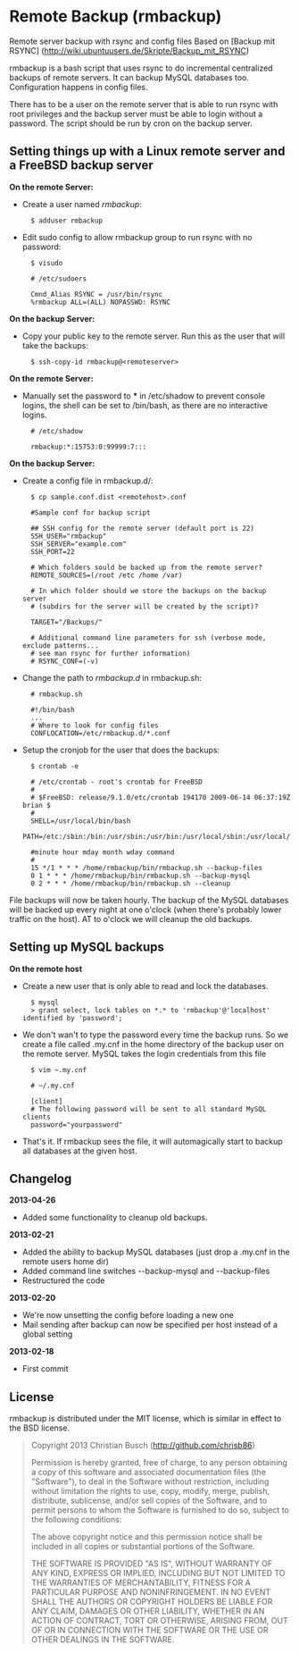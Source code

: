 # Remote Backup (rmbackup)

Remote server backup with rsync and config files
Based on [Backup mit RSYNC] (http://wiki.ubuntuusers.de/Skripte/Backup_mit_RSYNC)

rmbackup is a bash script that uses rsync to do incremental centralized backups of remote servers. It can backup MySQL databases too. Configuration happens in config files.

There has to be a user on the remote server that is able to run rsync with root privileges and the backup server must be able to login without a password. The script should be run by cron on the backup server.

## Setting things up with a Linux remote server and a FreeBSD backup server
**On the remote Server:**

- Create a user named _rmbackup_:
	
		$ adduser rmbackup

- Edit sudo config to allow rmbackup group to run rsync with no password:
	
		$ visudo

		# /etc/sudoers

		Cmnd_Alias RSYNC = /usr/bin/rsync
		%rmbackup ALL=(ALL) NOPASSWD: RSYNC

**On the backup Server:**

- Copy your public key to the remote server. Run this as the user that will take the backups:
	
		$ ssh-copy-id rmbackup@<remoteserver>

**On the remote Server:**

- Manually set the password to **\*** in /etc/shadow to prevent console logins, the shell can be set to /bin/bash, as there are no interactive logins.

		# /etc/shadow

		rmbackup:*:15753:0:99999:7:::

**On the backup Server:**

- Create a config file in rmbackup.d/:

		$ cp sample.conf.dist <remotehost>.conf

		#Sample conf for backup script
		
		## SSH config for the remote server (default port is 22)
		SSH_USER="rmbackup"
		SSH_SERVER="example.com"
		SSH_PORT=22
		
		# Which folders sould be backed up from the remote server?
		REMOTE_SOURCES=(/root /etc /home /var)
		
		# In which folder should we store the backups on the backup server 
		# (subdirs for the server will be created by the script)?
		
		TARGET="/Backups/"
		
		# Additional command line parameters for ssh (verbose mode, exclude patterns...
		# see man rsync for further information)
		# RSYNC_CONF=(-v)
		
- Change the path to _rmbackup.d_ in rmbackup.sh:

		# rmbackup.sh
		
		#!/bin/bash
		...		
		# Where to look for config files
		CONFLOCATION=/etc/rmbackup.d/*.conf

- Setup the cronjob for the user that does the backups:

		$ crontab -e

		# /etc/crontab - root's crontab for FreeBSD
		#
		# $FreeBSD: release/9.1.0/etc/crontab 194170 2009-06-14 06:37:19Z brian $
		#
		SHELL=/usr/local/bin/bash
		PATH=/etc:/sbin:/bin:/usr/sbin:/usr/bin:/usr/local/sbin:/usr/local/bin:/root
  		
		#minute hour mday month wday command
		#
		15 */1 * * * /home/rmbackup/bin/rmbackup.sh --backup-files
		0 1 * * * /home/rmbackup/bin/rmbackup.sh --backup-mysql
		0 2 * * * /home/rmbackup/bin/rmbackup.sh --cleanup

File backups will now be taken hourly. The backup of the MySQL databases will be backed up every night at one o'clock (when there's probably lower traffic on the host). AT to o'clock we will cleanup the old backups.

## Setting up MySQL backups

**On the remote host**

- Create a new user that is only able to read and lock the databases.

		$ mysql
		> grant select, lock tables on *.* to 'rmbackup'@'localhost' identified by 'password';

- We don't wan't to type the password every time the backup runs. So we create a file called .my.cnf in the home directory of the backup user on the remote server. MySQL takes the login credentials from this file


		$ vim ~.my.cnf

		# ~/.my.cnf
		
		[client]
		# The following password will be sent to all standard MySQL clients
		password="yourpassword"

- That's it. If rmbackup sees the file, it will automagically start to backup all databases at the given host.


## Changelog

**2013-04-26**

- Added some functionality to cleanup old backups.

**2013-02-21**

- Added the ability to backup MySQL databases (just drop a .my.cnf in the remote users home dir)
- Added command line switches --backup-mysql and --backup-files
- Restructured the code

**2013-02-20**

 - We're now unsetting the config before loading a new one
 - Mail sending after backup can now be specified per host instead of a global setting

**2013-02-18**

- First commit

## License

rmbackup is distributed under the MIT license, which is similar in effect to the BSD license.

> Copyright 2013 Christian Busch (http://github.com/chrisb86)
> 
> Permission is hereby granted, free of charge, to any person obtaining a copy of this software and associated documentation files (the "Software"), to deal in the Software without restriction, including without limitation the rights to use, copy, modify, merge, publish, distribute, sublicense, and/or sell copies of the Software, and to permit persons to whom the Software is furnished to do so, subject to the following conditions:
> 
> The above copyright notice and this permission notice shall be included in all copies or substantial portions of the Software.
> 
> THE SOFTWARE IS PROVIDED "AS IS", WITHOUT WARRANTY OF ANY KIND, EXPRESS OR IMPLIED, INCLUDING BUT NOT LIMITED TO THE WARRANTIES OF MERCHANTABILITY, FITNESS FOR A PARTICULAR PURPOSE AND NONINFRINGEMENT. IN NO EVENT SHALL THE AUTHORS OR COPYRIGHT HOLDERS BE LIABLE FOR ANY CLAIM, DAMAGES OR OTHER LIABILITY, WHETHER IN AN ACTION OF CONTRACT, TORT OR OTHERWISE, ARISING FROM, OUT OF OR IN CONNECTION WITH THE SOFTWARE OR THE USE OR OTHER DEALINGS IN THE SOFTWARE.